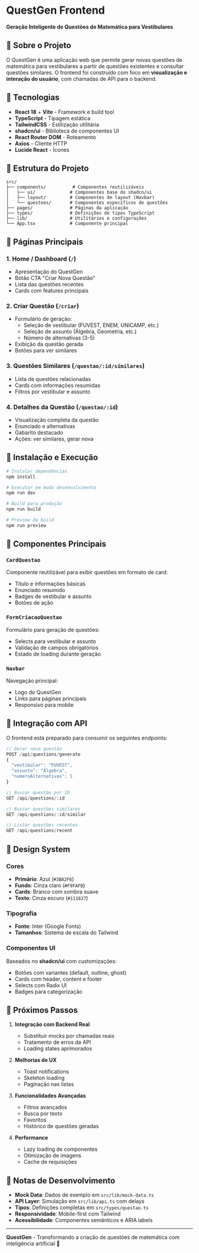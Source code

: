 # QuestGen Frontend

**Geração Inteligente de Questões de Matemática para Vestibulares**

## 🎯 Sobre o Projeto

O QuestGen é uma aplicação web que permite gerar novas questões de matemática para vestibulares a partir de questões existentes e consultar questões similares. O frontend foi construído com foco em **visualização e interação do usuário**, com chamadas de API para o backend.

## 🚀 Tecnologias

- **React 18** + **Vite** - Framework e build tool
- **TypeScript** - Tipagem estática
- **TailwindCSS** - Estilização utilitária
- **shadcn/ui** - Biblioteca de componentes UI
- **React Router DOM** - Roteamento
- **Axios** - Cliente HTTP
- **Lucide React** - Ícones

## 📁 Estrutura do Projeto

```
src/
├── components/          # Componentes reutilizáveis
│   ├── ui/             # Componentes base do shadcn/ui
│   ├── layout/         # Componentes de layout (Navbar)
│   └── questoes/       # Componentes específicos de questões
├── pages/              # Páginas da aplicação
├── types/              # Definições de tipos TypeScript
├── lib/                # Utilitários e configurações
└── App.tsx             # Componente principal
```

## 🎨 Páginas Principais

### 1. **Home / Dashboard** (`/`)
- Apresentação do QuestGen
- Botão CTA "Criar Nova Questão"
- Lista das questões recentes
- Cards com features principais

### 2. **Criar Questão** (`/criar`)
- Formulário de geração:
  - Seleção de vestibular (FUVEST, ENEM, UNICAMP, etc.)
  - Seleção de assunto (Álgebra, Geometria, etc.)
  - Número de alternativas (3-5)
- Exibição da questão gerada
- Botões para ver similares

### 3. **Questões Similares** (`/questao/:id/similares`)
- Lista de questões relacionadas
- Cards com informações resumidas
- Filtros por vestibular e assunto

### 4. **Detalhes da Questão** (`/questao/:id`)
- Visualização completa da questão
- Enunciado e alternativas
- Gabarito destacado
- Ações: ver similares, gerar nova

## 🔧 Instalação e Execução

```bash
# Instalar dependências
npm install

# Executar em modo desenvolvimento
npm run dev

# Build para produção
npm run build

# Preview da build
npm run preview
```

## 🎯 Componentes Principais

### `CardQuestao`
Componente reutilizável para exibir questões em formato de card:
- Título e informações básicas
- Enunciado resumido
- Badges de vestibular e assunto
- Botões de ação

### `FormCriacaoQuestao`
Formulário para geração de questões:
- Selects para vestibular e assunto
- Validação de campos obrigatórios
- Estado de loading durante geração

### `Navbar`
Navegação principal:
- Logo do QuestGen
- Links para páginas principais
- Responsivo para mobile

## 🔌 Integração com API

O frontend está preparado para consumir os seguintes endpoints:

```typescript
// Gerar nova questão
POST /api/questions/generate
{
  "vestibular": "FUVEST",
  "assunto": "Álgebra", 
  "numeroAlternativas": 5
}

// Buscar questão por ID
GET /api/questions/:id

// Buscar questões similares
GET /api/questions/:id/similar

// Listar questões recentes
GET /api/questions/recent
```

## 🎨 Design System

### Cores
- **Primário**: Azul (`#3B82F6`)
- **Fundo**: Cinza claro (`#F9FAFB`)
- **Cards**: Branco com sombra suave
- **Texto**: Cinza escuro (`#111827`)

### Tipografia
- **Fonte**: Inter (Google Fonts)
- **Tamanhos**: Sistema de escala do Tailwind

### Componentes UI
Baseados no **shadcn/ui** com customizações:
- Botões com variantes (default, outline, ghost)
- Cards com header, content e footer
- Selects com Radix UI
- Badges para categorização

## 🚀 Próximos Passos

1. **Integração com Backend Real**
   - Substituir mocks por chamadas reais
   - Tratamento de erros da API
   - Loading states aprimorados

2. **Melhorias de UX**
   - Toast notifications
   - Skeleton loading
   - Paginação nas listas

3. **Funcionalidades Avançadas**
   - Filtros avançados
   - Busca por texto
   - Favoritos
   - Histórico de questões geradas

4. **Performance**
   - Lazy loading de componentes
   - Otimização de imagens
   - Cache de requisições

## 📝 Notas de Desenvolvimento

- **Mock Data**: Dados de exemplo em `src/lib/mock-data.ts`
- **API Layer**: Simulação em `src/lib/api.ts` com delays
- **Tipos**: Definições completas em `src/types/questao.ts`
- **Responsividade**: Mobile-first com Tailwind
- **Acessibilidade**: Componentes semânticos e ARIA labels

---

**QuestGen** - Transformando a criação de questões de matemática com inteligência artificial 🚀
